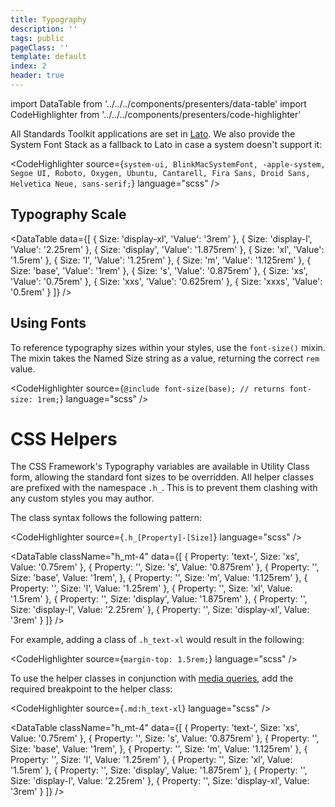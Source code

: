 ```yaml
---
title: Typography
description: ''
tags: public
pageClass: ''
template: default
index: 2
header: true
---
```


import DataTable from '../../../components/presenters/data-table'
import CodeHighlighter from '../../../components/presenters/code-highlighter'

All Standards Toolkit applications are set in [Lato](http://www.latofonts.com/). We also provide the System Font Stack as a fallback to Lato in case a system doesn't support it:

<CodeHighlighter 
source={`system-ui,
BlinkMacSystemFont,
-apple-system,
Segoe UI,
Roboto,
Oxygen,
Ubuntu,
Cantarell,
Fira Sans,
Droid Sans,
Helvetica Neue,
sans-serif;`} language="scss"
/>

## Typography Scale


<DataTable data={[
  {
    Size: 'display-xl',
    'Value': '3rem'
  },
  {
    Size: 'display-l',
    'Value': '2.25rem'
  },
  {
    Size: 'display',
    'Value': '1.875rem'
  },
  {
    Size: 'xl',
    'Value': '1.5rem'
  },
  {
    Size: 'l',
    'Value': '1.25rem'
  },
  {
    Size: 'm',
    'Value': '1.125rem'
  },
  {
    Size: 'base',
    'Value': '1rem'
  },
  {
    Size: 's',
    'Value': '0.875rem'
  },
  {
    Size: 'xs',
    'Value': '0.75rem'
  },
  {
    Size: 'xxs',
    'Value': '0.625rem'
  },
  {
    Size: 'xxxs',
    'Value': '0.5rem'
  }
]} />

## Using Fonts

To reference typography sizes within your styles, use the `font-size()` mixin. The mixin takes the Named Size string as a value, returning the correct `rem` value.


<CodeHighlighter 
source={`@include font-size(base);
// returns
font-size: 1rem;`} language="scss"
/>


# CSS Helpers
The CSS Framework's Typography variables are available in Utility Class form, allowing the standard font sizes to be overridden. All helper classes are prefixed with the namespace `.h_`. This is to prevent them clashing with any custom styles you may author.

The class syntax follows the following pattern:

<CodeHighlighter 
source={`.h_[Property]-[Size]`} language="scss"
/>

<DataTable className="h_mt-4" data={[
  {
    Property: 'text-',
    Size: 'xs',
    Value: '0.75rem'
  },
  {
    Property: '',
    Size: 's',
    Value: '0.875rem'
  },
  {
    Property: '',
    Size: 'base',
    Value: '1rem',
  },
  {
    Property: '',
    Size: 'm',
    Value: '1.125rem'
  },
  {
    Property: '',
    Size: 'l',
    Value: '1.25rem'
  },
  {
    Property: '',
    Size: 'xl',
    Value: '1.5rem'
  },
  {
    Property: '',
    Size: 'display',
    Value: '1.875rem'
  },
  {
    Property: '',
    Size: 'display-l',
    Value: '2.25rem'
  },
  {
    Property: '',
    Size: 'display-xl',
    Value: '3rem'
  }
]} />

For example, adding a class of `.h_text-xl` would result in the following:

<CodeHighlighter 
source={`margin-top: 1.5rem;`} language="scss"
/>

To use the helper classes in conjunction with [media queries](/styles/breakpoints), add the required breakpoint to the helper class:

<CodeHighlighter 
source={`.md:h_text-xl`} language="scss"
/>


<DataTable className="h_mt-4" data={[
  {
    Property: 'text-',
    Size: 'xs',
    Value: '0.75rem'
  },
  {
    Property: '',
    Size: 's',
    Value: '0.875rem'
  },
  {
    Property: '',
    Size: 'base',
    Value: '1rem',
  },
  {
    Property: '',
    Size: 'm',
    Value: '1.125rem'
  },
  {
    Property: '',
    Size: 'l',
    Value: '1.25rem'
  },
  {
    Property: '',
    Size: 'xl',
    Value: '1.5rem'
  },
  {
    Property: '',
    Size: 'display',
    Value: '1.875rem'
  },
  {
    Property: '',
    Size: 'display-l',
    Value: '2.25rem'
  },
  {
    Property: '',
    Size: 'display-xl',
    Value: '3rem'
  }
]} />
